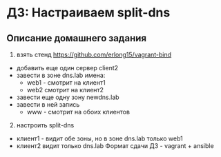 # ДЗ: Настраиваем split-dns
## Описание домашнего задания
1. взять стенд https://github.com/erlong15/vagrant-bind 
  - добавить еще один сервер client2
  - завести в зоне dns.lab имена:
    - web1 - смотрит на клиент1
    - web2  смотрит на клиент2
  - завести еще одну зону newdns.lab
  - завести в ней запись
    - www - смотрит на обоих клиентов

2. настроить split-dns
  - клиент1 - видит обе зоны, но в зоне dns.lab только web1
  - клиент2 видит только dns.lab
Формат сдачи ДЗ - vagrant + ansible
